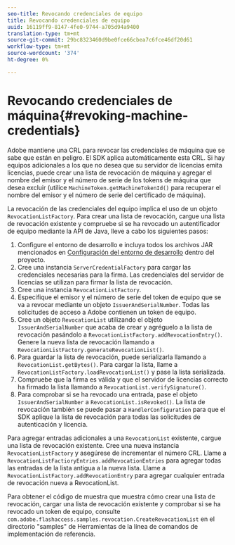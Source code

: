 ```yaml
---
seo-title: Revocando credenciales de equipo
title: Revocando credenciales de equipo
uuid: 16119ff9-8147-4fe0-9744-a705d94a9400
translation-type: tm+mt
source-git-commit: 29bc8323460d9be0fce66cbea7c6fce46df20d61
workflow-type: tm+mt
source-wordcount: '374'
ht-degree: 0%

---
```



# Revocando credenciales de máquina{#revoking-machine-credentials}

Adobe mantiene una CRL para revocar las credenciales de máquina que se sabe que están en peligro. El SDK aplica automáticamente esta CRL. Si hay equipos adicionales a los que no desea que su servidor de licencias emita licencias, puede crear una lista de revocación de máquina y agregar el nombre del emisor y el número de serie de los tokens de máquina que desea excluir (utilice `MachineToken.getMachineTokenId()` para recuperar el nombre del emisor y el número de serie del certificado de máquina).

La revocación de las credenciales del equipo implica el uso de un objeto `RevocationListFactory`. Para crear una lista de revocación, cargue una lista de revocación existente y compruebe si se ha revocado un autentificador de equipo mediante la API de Java, lleve a cabo los siguientes pasos:

1. Configure el entorno de desarrollo e incluya todos los archivos JAR mencionados en [Configuración del entorno de desarrollo](../../aaxs-protecting-content/content-setting-up-the-sdk/content-setting-up-the-dev-env.md) dentro del proyecto.
1. Cree una instancia `ServerCredentialFactory` para cargar las credenciales necesarias para la firma. Las credenciales del servidor de licencias se utilizan para firmar la lista de revocación.
1. Cree una instancia `RevocationListFactory`.
1. Especifique el emisor y el número de serie del token de equipo que se va a revocar mediante un objeto `IssuerAndSerialNumber`. Todas las solicitudes de acceso a Adobe contienen un token de equipo.
1. Cree un objeto `RevocationList` utilizando el objeto `IssuerAndSerialNumber` que acaba de crear y agréguelo a la lista de revocación pasándolo a `RevocationListFactory.addRevocationEntry()`. Genere la nueva lista de revocación llamando a `RevocationListFactory.generateRevocationList()`.
1. Para guardar la lista de revocación, puede serializarla llamando a `RevocationList.getBytes()`. Para cargar la lista, llame a `RevocationListFactory.loadRevocationList()` y pase la lista serializada.
1. Compruebe que la firma es válida y que el servidor de licencias correcto ha firmado la lista llamando a `RevocationList.verifySignature()`.
1. Para comprobar si se ha revocado una entrada, pase el objeto `IssuerAndSerialNumber` a `RevocationList.isRevoked()`. La lista de revocación también se puede pasar a `HandlerConfiguration` para que el SDK aplique la lista de revocación para todas las solicitudes de autenticación y licencia.

Para agregar entradas adicionales a una `RevocationList` existente, cargue una lista de revocación existente. Cree una nueva instancia `RevocationListFactory` y asegúrese de incrementar el número CRL. Llame a `RevocationListFactioryEntries.addRevocationEntries` para agregar todas las entradas de la lista antigua a la nueva lista. Llame a `RevocationListFactory.addRevocationEntry` para agregar cualquier entrada de revocación nueva a RevocationList.

Para obtener el código de muestra que muestra cómo crear una lista de revocación, cargar una lista de revocación existente y comprobar si se ha revocado un token de equipo, consulte `com.adobe.flashaccess.samples.revocation.CreateRevocationList` en el directorio &quot;samples&quot; de Herramientas de la línea de comandos de implementación de referencia.
